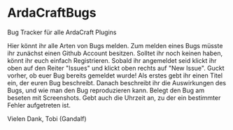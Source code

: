 # ArdaCraftBugs
Bug Tracker für alle ArdaCraft Plugins

Hier könnt ihr alle Arten von Bugs melden. Zum melden eines Bugs müsste ihr zunächst einen Github Account besitzen. Solltet ihr noch keinen haben, könnt ihr euch einfach Registrieren. Sobald ihr angemeldet seid klickt ihr oben auf den Reiter "Issues" und klickt oben rechts auf "New Issue". Guckt vorher, ob euer Bug bereits gemeldet wurde!
Als erstes gebt ihr einen Titel ein, der euren Bug beschreibt.
Danach beschreibt ihr die Auswirkungen des Bugs, und wie man den Bug reproduzieren kann.
Belegt den Bug am beseten mit Screenshots. Gebt auch die Uhrzeit an, zu der ein bestimmter Fehler aufgetreten ist.

Vielen Dank, Tobi (Gandalf)
